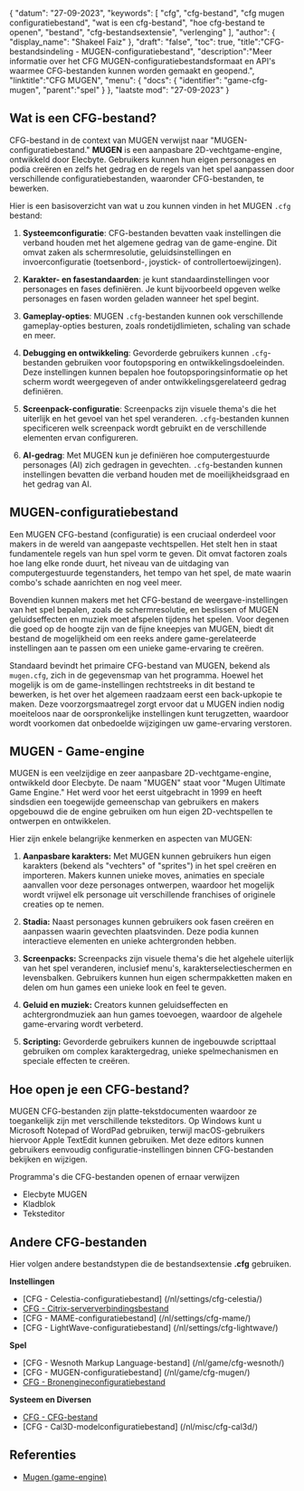 {
"datum": "27-09-2023",
  "keywords": [
"cfg",
"cfg-bestand",
"cfg mugen configuratiebestand",
"wat is een cfg-bestand",
"hoe cfg-bestand te openen",
"bestand",
"cfg-bestandsextensie",
"verlenging"
],
  "author": {
"display_name": "Shakeel Faiz"
},
"draft": "false",
"toc": true,
"title":"CFG-bestandsindeling - MUGEN-configuratiebestand",
  "description":"Meer informatie over het CFG MUGEN-configuratiebestandsformaat en API's waarmee CFG-bestanden kunnen worden gemaakt en geopend.",
"linktitle":"CFG MUGEN",
  "menu": {
    "docs": {
      "identifier": "game-cfg-mugen",
"parent":"spel"
}
},
"laatste mod": "27-09-2023"
}

## Wat is een CFG-bestand?

CFG-bestand in de context van MUGEN verwijst naar "MUGEN-configuratiebestand." **MUGEN** is een aanpasbare 2D-vechtgame-engine, ontwikkeld door Elecbyte. Gebruikers kunnen hun eigen personages en podia creëren en zelfs het gedrag en de regels van het spel aanpassen door verschillende configuratiebestanden, waaronder CFG-bestanden, te bewerken.

Hier is een basisoverzicht van wat u zou kunnen vinden in het MUGEN `.cfg` bestand:

1. **Systeemconfiguratie**: CFG-bestanden bevatten vaak instellingen die verband houden met het algemene gedrag van de game-engine. Dit omvat zaken als schermresolutie, geluidsinstellingen en invoerconfiguratie (toetsenbord-, joystick- of controllertoewijzingen).
    








2. **Karakter- en fasestandaarden**: je kunt standaardinstellingen voor personages en fases definiëren. Je kunt bijvoorbeeld opgeven welke personages en fasen worden geladen wanneer het spel begint.
    








3. **Gameplay-opties**: MUGEN `.cfg`-bestanden kunnen ook verschillende gameplay-opties besturen, zoals rondetijdlimieten, schaling van schade en meer.
    








4. **Debugging en ontwikkeling**: Gevorderde gebruikers kunnen `.cfg`-bestanden gebruiken voor foutopsporing en ontwikkelingsdoeleinden. Deze instellingen kunnen bepalen hoe foutopsporingsinformatie op het scherm wordt weergegeven of ander ontwikkelingsgerelateerd gedrag definiëren.
    








5. **Screenpack-configuratie**: Screenpacks zijn visuele thema's die het uiterlijk en het gevoel van het spel veranderen. `.cfg`-bestanden kunnen specificeren welk screenpack wordt gebruikt en de verschillende elementen ervan configureren.
    








6. **AI-gedrag**: Met MUGEN kun je definiëren hoe computergestuurde personages (AI) zich gedragen in gevechten. `.cfg`-bestanden kunnen instellingen bevatten die verband houden met de moeilijkheidsgraad en het gedrag van AI.

## MUGEN-configuratiebestand

Een MUGEN CFG-bestand (configuratie) is een cruciaal onderdeel voor makers in de wereld van aangepaste vechtspellen. Het stelt hen in staat fundamentele regels van hun spel vorm te geven. Dit omvat factoren zoals hoe lang elke ronde duurt, het niveau van de uitdaging van computergestuurde tegenstanders, het tempo van het spel, de mate waarin combo's schade aanrichten en nog veel meer.

Bovendien kunnen makers met het CFG-bestand de weergave-instellingen van het spel bepalen, zoals de schermresolutie, en beslissen of MUGEN geluidseffecten en muziek moet afspelen tijdens het spelen. Voor degenen die goed op de hoogte zijn van de fijne kneepjes van MUGEN, biedt dit bestand de mogelijkheid om een reeks andere game-gerelateerde instellingen aan te passen om een unieke game-ervaring te creëren.

Standaard bevindt het primaire CFG-bestand van MUGEN, bekend als `mugen.cfg`, zich in de gegevensmap van het programma. Hoewel het mogelijk is om de game-instellingen rechtstreeks in dit bestand te bewerken, is het over het algemeen raadzaam eerst een back-upkopie te maken. Deze voorzorgsmaatregel zorgt ervoor dat u MUGEN indien nodig moeiteloos naar de oorspronkelijke instellingen kunt terugzetten, waardoor wordt voorkomen dat onbedoelde wijzigingen uw game-ervaring verstoren.

## MUGEN - Game-engine

MUGEN is een veelzijdige en zeer aanpasbare 2D-vechtgame-engine, ontwikkeld door Elecbyte. De naam "MUGEN" staat voor "Mugen Ultimate Game Engine." Het werd voor het eerst uitgebracht in 1999 en heeft sindsdien een toegewijde gemeenschap van gebruikers en makers opgebouwd die de engine gebruiken om hun eigen 2D-vechtspellen te ontwerpen en ontwikkelen.

Hier zijn enkele belangrijke kenmerken en aspecten van MUGEN:

1. **Aanpasbare karakters:** Met MUGEN kunnen gebruikers hun eigen karakters (bekend als "vechters" of "sprites") in het spel creëren en importeren. Makers kunnen unieke moves, animaties en speciale aanvallen voor deze personages ontwerpen, waardoor het mogelijk wordt vrijwel elk personage uit verschillende franchises of originele creaties op te nemen.
    








2. **Stadia:** Naast personages kunnen gebruikers ook fasen creëren en aanpassen waarin gevechten plaatsvinden. Deze podia kunnen interactieve elementen en unieke achtergronden hebben.
      









3. **Screenpacks:** Screenpacks zijn visuele thema's die het algehele uiterlijk van het spel veranderen, inclusief menu's, karakterselectieschermen en levensbalken. Gebruikers kunnen hun eigen schermpakketten maken en delen om hun games een unieke look en feel te geven.
    








4. **Geluid en muziek:** Creators kunnen geluidseffecten en achtergrondmuziek aan hun games toevoegen, waardoor de algehele game-ervaring wordt verbeterd.
    








5. **Scripting:** Gevorderde gebruikers kunnen de ingebouwde scripttaal gebruiken om complex karaktergedrag, unieke spelmechanismen en speciale effecten te creëren.

## Hoe open je een CFG-bestand?

MUGEN CFG-bestanden zijn platte-tekstdocumenten waardoor ze toegankelijk zijn met verschillende teksteditors. Op Windows kunt u Microsoft Notepad of WordPad gebruiken, terwijl macOS-gebruikers hiervoor Apple TextEdit kunnen gebruiken. Met deze editors kunnen gebruikers eenvoudig configuratie-instellingen binnen CFG-bestanden bekijken en wijzigen.

Programma's die CFG-bestanden openen of ernaar verwijzen

- Elecbyte MUGEN
- Kladblok
- Teksteditor

## Andere CFG-bestanden

Hier volgen andere bestandstypen die de bestandsextensie **.cfg** gebruiken.

**Instellingen**
- [CFG - Celestia-configuratiebestand] (/nl/settings/cfg-celestia/)
- [CFG - Citrix-serververbindingsbestand](/nl/settings/cfg-citrix/)
- [CFG - MAME-configuratiebestand] (/nl/settings/cfg-mame/)
- [CFG - LightWave-configuratiebestand] (/nl/settings/cfg-lightwave/)

**Spel**
- [CFG - Wesnoth Markup Language-bestand] (/nl/game/cfg-wesnoth/)
- [CFG - MUGEN-configuratiebestand] (/nl/game/cfg-mugen/)
- [CFG - Bronengineconfiguratiebestand](/nl/game/cfg-sourceengine/)

**Systeem en Diversen**
- [CFG - CFG-bestand](/nl/system/cfg/)
- [CFG - Cal3D-modelconfiguratiebestand] (/nl/misc/cfg-cal3d/)

## Referenties
* [Mugen (game-engine)](https://en.wikipedia.org/wiki/Mugen_(game_engine))

